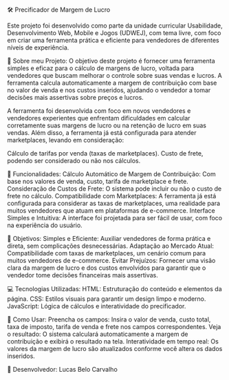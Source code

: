 🛠️ Precificador de Margem de Lucro

Este projeto foi desenvolvido como parte da unidade curricular Usabilidade, Desenvolvimento Web, Mobile e Jogos (UDWEJ), com tema livre, com foco em criar uma ferramenta prática e eficiente para vendedores de diferentes níveis de experiência.

📌 Sobre meu Projeto:
O objetivo deste projeto é fornecer uma ferramenta simples e eficaz para o cálculo de margens de lucro, voltada para vendedores que buscam melhorar o controle sobre suas vendas e lucros. A ferramenta calcula automaticamente a margem de contribuição com base no valor de venda e nos custos inseridos, ajudando o vendedor a tomar decisões mais assertivas sobre preços e lucros.

A ferramenta foi desenvolvida com foco em novos vendedores e vendedores experientes que enfrentam dificuldades em calcular corretamente suas margens de lucro ou na retenção de lucro em suas vendas. Além disso, a ferramenta já está configurada para atender marketplaces, levando em consideração:

Cálculo de tarifas por venda (taxas de marketplaces).
Custo de frete, podendo ser considerado ou não nos cálculos.

🚀 Funcionalidades:
Cálculo Automático de Margem de Contribuição: Com base nos valores de venda, custo, tarifa de marketplace e frete.
Consideração de Custos de Frete: O sistema pode incluir ou não o custo de frete no cálculo.
Compatibilidade com Marketplaces: A ferramenta já está configurada para considerar as taxas de marketplaces, uma realidade para muitos vendedores que atuam em plataformas de e-commerce.
Interface Simples e Intuitiva: A interface foi projetada para ser fácil de usar, com foco na experiência do usuário.

🎯 Objetivos:
Simples e Eficiente: Auxiliar vendedores de forma prática e direta, sem complicações desnecessárias.
Adaptação ao Mercado Atual: Compatibilidade com taxas de marketplaces, um cenário comum para muitos vendedores de e-commerce.
Evitar Prejuízos: Fornecer uma visão clara da margem de lucro e dos custos envolvidos para garantir que o vendedor tome decisões financeiras mais assertivas.

💻 Tecnologias Utilizadas:
HTML: Estruturação do conteúdo e elementos da página.
CSS: Estilos visuais para garantir um design limpo e moderno.
JavaScript: Lógica de cálculos e interatividade do precificador.

📝 Como Usar:
Preencha os campos: Insira o valor de venda, custo total, taxa de imposto, tarifa de venda e frete nos campos correspondentes.
Veja o resultado: O sistema calculará automaticamente a margem de contribuição e exibirá o resultado na tela.
Interatividade em tempo real: Os valores da margem de lucro são atualizados conforme você altera os dados inseridos.

👥 Desenvolvedor:
Lucas Belo Carvalho

